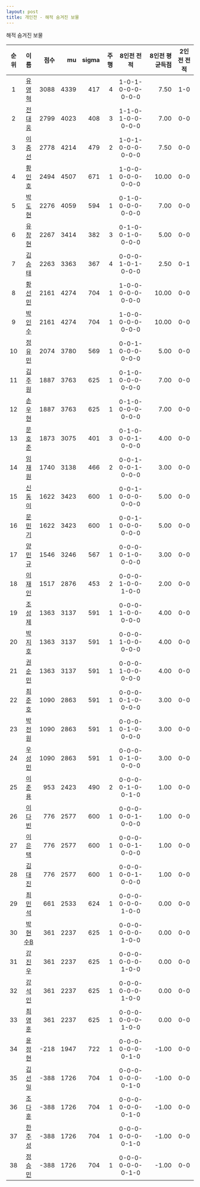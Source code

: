 ```yaml
---
layout: post
title: 개인전 - 해적 숨겨진 보물
---
```


해적 숨겨진 보물

| 순위 | 이름 | 점수 | mu | sigma | 주행 | 8인전 전적 | 8인전 평균득점 | 2인전 전적 |
|:---:|:---:|---:|---:|---:|---:|:---:|---:|:---:|
| 1 | [유영혁](../yuyeonghyeok) | 3088 | 4339 | 417 | 4 | 1-0-1-0-0-0-0-0-0 | 7.50 | 1-0 |
| 2 | [전대웅](../jeondaewoong) | 2799 | 4023 | 408 | 3 | 1-1-0-1-0-0-0-0-0 | 7.00 | 0-0 |
| 3 | [이중선](../ijungseon) | 2778 | 4214 | 479 | 2 | 1-0-1-0-0-0-0-0-0 | 7.50 | 0-0 |
| 4 | [황인호](../hwanginho) | 2494 | 4507 | 671 | 1 | 1-0-0-0-0-0-0-0-0 | 10.00 | 0-0 |
| 5 | [박도현](../bakdohyeon) | 2276 | 4059 | 594 | 1 | 0-1-0-0-0-0-0-0-0 | 7.00 | 0-0 |
| 6 | [유창현](../yuchanghyeon) | 2267 | 3414 | 382 | 3 | 0-1-0-0-1-0-0-0-0 | 5.00 | 0-0 |
| 7 | [김승태](../gimseungtae) | 2263 | 3363 | 367 | 4 | 0-0-0-1-0-1-0-0-0 | 2.50 | 0-1 |
| 8 | [황선민](../hwangseongmin) | 2161 | 4274 | 704 | 1 | 1-0-0-0-0-0-0-0-0 | 10.00 | 0-0 |
| 9 | [박인수](../bakinsu) | 2161 | 4274 | 704 | 1 | 1-0-0-0-0-0-0-0-0 | 10.00 | 0-0 |
| 10 | [정유민](../jeongyumin) | 2074 | 3780 | 569 | 1 | 0-0-1-0-0-0-0-0-0 | 5.00 | 0-0 |
| 11 | [김주원](../gimjuwon) | 1887 | 3763 | 625 | 1 | 0-1-0-0-0-0-0-0-0 | 7.00 | 0-0 |
| 12 | [손우현](../sonuhyeon) | 1887 | 3763 | 625 | 1 | 0-1-0-0-0-0-0-0-0 | 7.00 | 0-0 |
| 13 | [문호준](../munhojun) | 1873 | 3075 | 401 | 3 | 0-1-0-0-0-1-0-0-0 | 4.00 | 0-0 |
| 14 | [임재원](../imjaewon) | 1740 | 3138 | 466 | 2 | 0-0-1-0-0-1-0-0-0 | 3.00 | 0-0 |
| 15 | [신동이](../shindongi) | 1622 | 3423 | 600 | 1 | 0-0-1-0-0-0-0-0-0 | 5.00 | 0-0 |
| 16 | [문민기](../munmingi) | 1622 | 3423 | 600 | 1 | 0-0-1-0-0-0-0-0-0 | 5.00 | 0-0 |
| 17 | [양민규](../yangmingyu) | 1546 | 3246 | 567 | 1 | 0-0-0-0-1-0-0-0-0 | 3.00 | 0-0 |
| 18 | [이재인](../ijaein) | 1517 | 2876 | 453 | 2 | 0-0-0-1-0-0-1-0-0 | 2.00 | 0-0 |
| 19 | [조성제](../joseongje) | 1363 | 3137 | 591 | 1 | 0-0-0-1-0-0-0-0-0 | 4.00 | 0-0 |
| 20 | [박지호](../bakjiho) | 1363 | 3137 | 591 | 1 | 0-0-0-1-0-0-0-0-0 | 4.00 | 0-0 |
| 21 | [권순민](../gweonsoonmin) | 1363 | 3137 | 591 | 1 | 0-0-0-1-0-0-0-0-0 | 4.00 | 0-0 |
| 22 | [최준호](../choijunho) | 1090 | 2863 | 591 | 1 | 0-0-0-0-1-0-0-0-0 | 3.00 | 0-0 |
| 23 | [박천원](../bakcheonwon) | 1090 | 2863 | 591 | 1 | 0-0-0-0-1-0-0-0-0 | 3.00 | 0-0 |
| 24 | [우성민](../useongmin) | 1090 | 2863 | 591 | 1 | 0-0-0-0-1-0-0-0-0 | 3.00 | 0-0 |
| 25 | [이준용](../ijunyong) | 953 | 2423 | 490 | 2 | 0-0-0-0-1-0-0-1-0 | 1.00 | 0-0 |
| 26 | [이다빈](../idabin) | 776 | 2577 | 600 | 1 | 0-0-0-0-0-1-0-0-0 | 1.00 | 0-0 |
| 27 | [이은택](../ieuntaek) | 776 | 2577 | 600 | 1 | 0-0-0-0-0-1-0-0-0 | 1.00 | 0-0 |
| 28 | [김대진](../gimdaejin) | 776 | 2577 | 600 | 1 | 0-0-0-0-0-1-0-0-0 | 1.00 | 0-0 |
| 29 | [최민석](../choiminseok) | 661 | 2533 | 624 | 1 | 0-0-0-0-0-0-1-0-0 | 0.00 | 0-0 |
| 30 | [박현수B](../bakhyeonsu-b) | 361 | 2237 | 625 | 1 | 0-0-0-0-0-0-1-0-0 | 0.00 | 0-0 |
| 31 | [강진우](../gangjinwu) | 361 | 2237 | 625 | 1 | 0-0-0-0-0-0-1-0-0 | 0.00 | 0-0 |
| 32 | [강석인](../gangseokin) | 361 | 2237 | 625 | 1 | 0-0-0-0-0-0-1-0-0 | 0.00 | 0-0 |
| 33 | [최영훈](../choiyeonghun) | 361 | 2237 | 625 | 1 | 0-0-0-0-0-0-1-0-0 | 0.00 | 0-0 |
| 34 | [윤정현](../yunjeonghyeon) | -218 | 1947 | 722 | 1 | 0-0-0-0-0-0-0-1-0 | -1.00 | 0-0 |
| 35 | [김선일](../gimseonil) | -388 | 1726 | 704 | 1 | 0-0-0-0-0-0-0-1-0 | -1.00 | 0-0 |
| 36 | [조다훈](../jodahun) | -388 | 1726 | 704 | 1 | 0-0-0-0-0-0-0-1-0 | -1.00 | 0-0 |
| 37 | [한주성](../hanjuseong) | -388 | 1726 | 704 | 1 | 0-0-0-0-0-0-0-1-0 | -1.00 | 0-0 |
| 38 | [정승민](../jeongseungmin) | -388 | 1726 | 704 | 1 | 0-0-0-0-0-0-0-1-0 | -1.00 | 0-0 |
